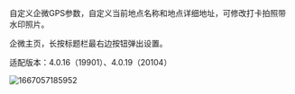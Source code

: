 自定义企微GPS参数，自定义当前地点名称和地点详细地址，可修改打卡拍照带水印照片。

企微主页，长按标题栏最右边按钮弹出设置。

适配版本：4.0.16（19901）、4.0.19（20104）

![1667057185952](https://user-images.githubusercontent.com/1235777/198840577-1b1b65bd-2a1b-48ea-aa12-94b4bce29774.png)


